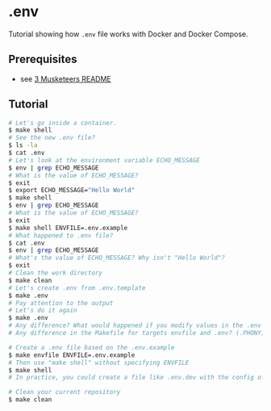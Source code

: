 # .env

Tutorial showing how `.env` file works with Docker and Docker Compose.

## Prerequisites

- see [3 Musketeers README](https://github.com/flemay/3musketeers/blob/master/README.md)

## Tutorial

```bash
# Let's go inside a container.
$ make shell
# See the new .env file?
$ ls -la
$ cat .env
# Let's look at the environment variable ECHO_MESSAGE
$ env | grep ECHO_MESSAGE
# What is the value of ECHO_MESSAGE?
$ exit
$ export ECHO_MESSAGE="Hello World"
$ make shell
$ env | grep ECHO_MESSAGE
# What is the value of ECHO_MESSAGE?
$ exit
$ make shell ENVFILE=.env.example
# What happened to .env file?
$ cat .env
$ env | grep ECHO_MESSAGE
# What's the value of ECHO_MESSAGE? Why isn't "Hello World"?
$ exit
# Clean the work directory
$ make clean
# Let's create .env from .env.template
$ make .env
# Pay attention to the output
# Let's do it again
$ make .env
# Any difference? What would happened if you modify values in the .env and rerun the command?
# Any difference in the Makefile for targets envfile and .env? (.PHONY)

# Create a .env file based on the .env.example
$ make envfile ENVFILE=.env.example
# Then use "make shell" without specifying ENVFILE
$ make shell
# In practice, you could create a file like .env.dev with the config of your dev environment and use that file to manually deploy/delete/etc your app

# Clean your current repository
$ make clean
```
